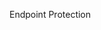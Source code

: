 <Token xmlns:xlink="http://www.w3.org/1999/xlink">Endpoint Protection</Token>

<!--HONumber=Mar16_HO1-->


